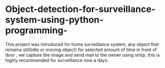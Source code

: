 # Object-detection-for-surveillance-system-using-python-programming-
This project was introduced for home surveillance system, any object that remains still(idle or moving object) for selected amount of time in front of door , we capture the image and send mail to the owner using smtp. this is highly recommended for surveillance now a days.
